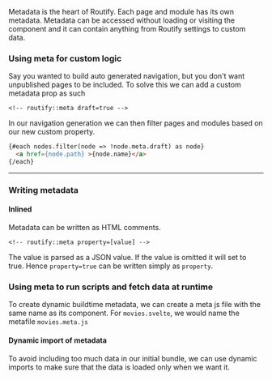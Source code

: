 <script>
    import Example from '#cmp/Example.svelte'
</script>


<!-- routify:meta order=20 -->

Metadata is the heart of Routify. Each page and module has its own metadata. Metadata can be accessed without loading or visiting the component and it can contain anything from Routify settings to custom data.

### Using meta for custom logic
Say you wanted to build auto generated navigation, but you don't want unpublished pages to be included. To solve this we can add a custom metadata prop as such
```
<!-- routify::meta draft=true -->
```

In our navigation generation we can then filter pages and modules based on our new custom property.

```html
{#each nodes.filter(node => !node.meta.draft) as node}
  <a href={node.path} >{node.name}</a>
{/each}
```

---

### Writing metadata

#### Inlined

Metadata can be written as HTML comments.
```
<!-- routify::meta property=[value] -->
```
The value is parsed as a JSON value. If the value is omitted it will set to true. Hence `property=true` can be written simply as `property`.


### Using meta to run scripts and fetch data at runtime

To create dynamic buildtime metadata, we can create a meta js file with the same name as its component. For `movies.svelte`, we would name the metafile `movies.meta.js`


<Example path="../example.plain" focus="index.svelte" title="Structure example" />


#### Dynamic import of metadata
To avoid including too much data in our initial bundle, we can use dynamic imports to make sure that the data is loaded only when we want it.

<Example path="../example.dynamic-import" focus="index.svelte" title="Dynamic import of metadata example" />
    

